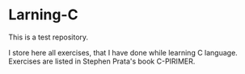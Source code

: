 # Larning-C

This is a test repository. 

I store here all exercises, that I have done while learning C language.
Exercises are listed in Stephen Prata's book C-PIRIMER.
